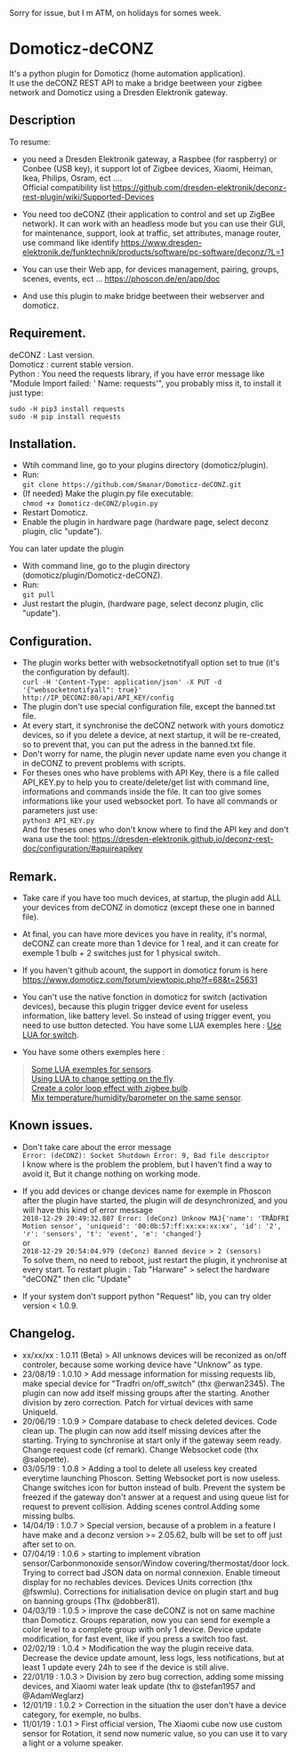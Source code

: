 Sorry for issue, but I m ATM, on holidays for somes week.

# Domoticz-deCONZ
It's a python plugin for Domoticz (home automation application).   
It use the deCONZ REST API to make a bridge beetween your zigbee network and Domoticz using a Dresden Elektronik gateway.

## Description
To resume:
- you need a Dresden Elektronik gateway, a Raspbee (for raspberry) or Conbee (USB key), it support lot of Zigbee devices, Xiaomi, Heiman, Ikea, Philips, Osram, ect ....   
Official compatibility list https://github.com/dresden-elektronik/deconz-rest-plugin/wiki/Supported-Devices

- You need too deCONZ (their application to control and set up ZigBee network). It can work with an headless mode but you can use their GUI, for maintenance, support, look at traffic, set attributes, manage router, use command like identify https://www.dresden-elektronik.de/funktechnik/products/software/pc-software/deconz/?L=1

- You can use their Web app, for devices management, pairing, groups, scenes, events, ect ... https://phoscon.de/en/app/doc

- And use this plugin to make bridge beetween their webserver and domoticz.

## Requirement.
deCONZ : Last version.   
Domoticz : current stable version.   
Python : You need the requests library, if you have error message like "Module Import failed: ' Name: requests'", you probably miss it, to install it just type:
```
sudo -H pip3 install requests
sudo -H pip install requests
```

## Installation.
- Wtih command line, go to your plugins directory (domoticz/plugin).   
- Run:   
```git clone https://github.com/Smanar/Domoticz-deCONZ.git```
- (If needed) Make the plugin.py file executable:   
```chmod +x Domoticz-deCONZ/plugin.py```
- Restart Domoticz.   
- Enable the plugin in hardware page (hardware page, select deconz plugin, clic "update").   

You can later update the plugin
- With command line, go to the plugin directory (domoticz/plugin/Domoticz-deCONZ).   
- Run:   
```git pull```
- Just restart the plugin, (hardware page, select deconz plugin, clic "update").    

## Configuration.
- The plugin works better with websocketnotifyall option set to true (it's the configuration by default).   
```curl -H 'Content-Type: application/json' -X PUT -d '{"websocketnotifyall": true}' http://IP_DECONZ:80/api/API_KEY/config```
- The plugin don't use special configuration file, except the banned.txt file.   
- At every start, it synchronise the deCONZ network with yours domoticz devices, so if you delete a device, at next startup, it will be re-created, so to prevent that, you can put the adress in the banned.txt file.   
- Don't worry for name, the plugin never update name even you change it in deCONZ to prevent problems with scripts.
- For theses ones who have problems with API Key, there is a file called API_KEY.py to help you to create/delete/get list with command line, informations and commands inside the file. It can too give somes informations like your used websocket port. To have all commands or parameters just use:   
```python3 API_KEY.py```   
And for theses ones who don't know where to find the API key and don't wana use the tool: https://dresden-elektronik.github.io/deconz-rest-doc/configuration/#aquireapikey

## Remark.
- Take care if you have too much devices, at startup, the plugin add ALL your devices from deCONZ in domoticz (except these one in banned file).

- At final, you can have more devices you have in reality, it's normal, deCONZ can create more than 1 device for 1 real, and it can create for exemple 1 bulb + 2 switches just for 1 physical switch.

- If you haven't github acount, the support in domoticz forum is here https://www.domoticz.com/forum/viewtopic.php?f=68&t=25631

- You can't use the native fonction in domoticz for switch (activation devices), because this plugin trigger device event for useless information, like battery level. So instead of using trigger event, you need to use button detected. You have some LUA exemples here : [Use LUA for switch](https://github.com/Smanar/Domoticz-deCONZ/wiki/Examples-to-use-LUA-script-for-switch).   

- You have some others exemples here :
>[Some LUA exemples for sensors](https://github.com/Smanar/Domoticz-deCONZ/wiki/Examples-to-use-LUA-script-for-various-sensors).   
[Using LUA to change setting on the fly](https://github.com/Smanar/Domoticz-deCONZ/wiki/Examples-to-use-LUA-to-change-setting-on-the-fly.).   
[Create a color loop effect with zigbee bulb](https://github.com/Smanar/Domoticz-deCONZ/wiki/Example-to-make-a-color-loop-effect).   
[Mix temperature/humidity/barometer on the same sensor](https://github.com/Smanar/Domoticz-deCONZ/wiki/Example-to-make-a-LUA-script-to-mix-temperature-humidity-barometer-on-the-same-sensor).   

## Known issues.
- Don't take care about the error message   
```Error: (deCONZ): Socket Shutdown Error: 9, Bad file descriptor```   
I know where is the problem the problem, but I haven't find a way to avoid it, But it change nothing on working mode.

- If you add devices or change devices name for exemple in Phoscon after the plugin have started, the plugin will de desynchronized, and you will have this kind of error message   
```2018-12-29 20:49:32.807 Error: (deConz) Unknow MAJ{'name': 'TRÅDFRI Motion sensor', 'uniqueid': '00:0b:57:ff:xx:xx:xx:xx', 'id': '2', 'r': 'sensors', 't': 'event', 'e': 'changed'}```   
or   
```2018-12-29 20:54:04.979 (deConz) Banned device > 2 (sensors)```   
To solve them, no need to reboot, just restart the plugin, it ynchronise at every start.
To restart plugin : Tab "Harware" > select the hardware "deCONZ" then clic "Update"   
- If your system don't support python "Request" lib, you can try older version < 1.0.9.    

## Changelog.
- xx/xx/xx : 1.0.11 (Beta) > All unknows devices will be reconized as on/off controler, because some working device have "Unknow" as type.   
- 23/08/19 : 1.0.10 > Add message information for missing requests lib, make special device for "Tradfri on/off_switch" (thx @erwan2345). The plugin can now add itself missing groups after the starting. Another division by zero correction. Patch for virtual devices with same UniqueId.  
- 20/06/19 : 1.0.9 > Compare database to check deleted devices. Code clean up. The plugin can now add itself missing devices after the starting. Trying to synchronise at start only if the gateway seem ready. Change request code (cf remark). Change Websocket code (thx @salopette).      
- 03/05/19 : 1.0.8 > Adding a tool to delete all useless key created everytime launching Phoscon. Setting Websocket port is now useless. Change switches icon for button instead of bulb. Prevent the system be freezed if the gateway don't answer at a request and using queue list for request to prevent collision. Adding scenes control.Adding some missing bulbs.   
- 14/04/19 : 1.0.7 > Special version, because of a problem in a feature I have make and a deconz version >= 2.05.62, bulb will be set to off just after set to on.
- 07/04/19 : 1.0.6 > starting to implement vibration sensor/Carbonmonoxide sensor/Window covering/thermostat/door lock. Trying to correct bad JSON data on normal connexion. Enable timeout display for no rechables devices. Devices Units correction (thx @fswmlu). Corrections for initialisation device on plugin start and bug on banning groups (Thx @dobber81).
- 04/03/19 : 1.0.5 > improve the case deCONZ is not on same machine than Domoticz. Groups reparation, now you can send for exemple a color level to a complete group with only 1 device. Device update modification, for fast event, like if you press a switch too fast.
- 02/02/19 : 1.0.4 > Modification the way the plugin receive data. Decrease the device update amount, less logs, less notifications, but at least 1 update every 24h to see if the device is still alive.
- 22/01/19 : 1.0.3 > Division by zero bug correction, adding some missing devices, and Xiaomi water leak update (thx to @stefan1957 and @AdamWeglarz)
- 12/01/19 : 1.0.2 > Correction in the situation the user don't have a device category, for exemple, no bulbs.
- 11/01/19 : 1.0.1 > First official version, The Xiaomi cube now use custom sensor for Rotation, it send now numeric value, so you can use it to vary a light or a volume speaker.
